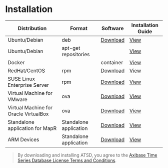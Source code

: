 # Installation

| Distribution | Format | Software | Installation Guide |
| --- | --- | --- | --- |
| Ubuntu/Debian  | deb | [Download](http://axibase.com/public/atsd_ce_deb_latest.htm)  | [View](debian.md#installation-from-debian-package) |
| Ubuntu/Debian | apt-get repositories |  | [View](installing-from-repository.md)|
| Docker |  | container | [View](docker.md#install-on-docker)|
| RedHat/CentOS| rpm | [Download](http://axibase.com/public/atsd_ce_rpm_latest.htm)  | [View](rpm-redhat-centos.md)|
| SUSE Linux Enterprise Server | rpm  | [Download](http://axibase.com/public/atsd_ce_rpm_sles_latest.htm)  | [View](rpm-sles.md)|
| Virtual Machine for VMware | ova | [Download](http://axibase.com/public/atsd_ce_ova_latest.htm)  | [View](vmware-esxi-server-vsphere.md)|
| Virtual Machine for Oracle VirtualBox | ova | [Download](http://axibase.com/public/atsd_ce_ova_latest.htm)  | [View](virtualbox.md)|
| Standalone application for MapR | Standalone application | [Download](http://axibase.com/public/atsd_ce_distrib_latest.htm) | [View](mapr.md)|
| ARM Devices | Standalone application | [Download](http://axibase.com/public/atsd_ce_distrib_latest.htm)  | [View](arm.md)|

> By downloading and installing ATSD, you agree to the [Axibase Time Series Database License Terms and Conditions](https://axibase.com/wp-content/uploads/2014/12/ATSD-Community-Edition-Software-License.pdf).